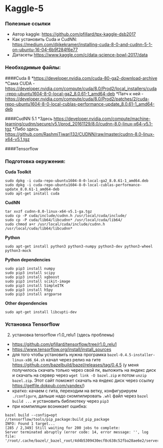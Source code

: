 # Kaggle-5

### Полезные ссылки
* Автор kaggle: https://github.com/pfillard/tpx-kaggle-dsb2017
* Как установить Cuda и CudNN: https://medium.com/@ikekramer/installing-cuda-8-0-and-cudnn-5-1-on-ubuntu-16-04-6b9f284f6e77
* Датасеты https://www.kaggle.com/c/data-science-bowl-2017/data

### Необходимые файлы:

####Cuda 8
*https://developer.nvidia.com/cuda-80-ga2-download-archive
*Сама CUDA - https://developer.nvidia.com/compute/cuda/8.0/Prod2/local_installers/cuda-repo-ubuntu1604-8-0-local-ga2_8.0.61-1_amd64-deb
*Патч к ней - https://developer.nvidia.com/compute/cuda/8.0/Prod2/patches/2/cuda-repo-ubuntu1604-8-0-local-cublas-performance-update_8.0.61-1_amd64-deb

####CudNN 5.1
*Здесь https://developer.nvidia.com/compute/machine-learning/cudnn/secure/v5.1/prod_20161129/8.0/cudnn-8.0-linux-x64-v5.1-tgz
*Либо здесь https://github.com/RashmiTiwari132/CUDNN/raw/master/cudnn-8.0-linux-x64-v5.1.tgz

####Tensorflow


### Подготовка окружения:

**Cuda Toolkit**
```
sudo dpkg -i cuda-repo-ubuntu1604-8-0-local-ga2_8.0.61-1_amd64.deb
sudo dpkg -i cuda-repo-ubuntu1604-8-0-local-cublas-performance-update_8.0.61-1_amd64-deb
sudo apt-get install cuda
```

**CudNN**
```
tar xvzf cudnn-8.0-linux-x64-v5.1-ga.tgz
sudo cp -P cuda/include/cudnn.h /usr/local/cuda/include/
sudo cp -P cuda/lib64/libcudnn* /usr/local/cuda/lib64/
sudo chmod a+r /usr/local/cuda/include/cudnn.h /usr/local/cuda/lib64/libcudnn*
```

**Python**
```
sudo apt-get install python3 python3-numpy python3-dev python3-wheel python3-mock
```

**Python dependencies**
```
sudo pip3 install numpy
sudo pip3 install scipy
sudo pip3 install xgboost
sudo pip3 install scikit-image
sudo pip3 install SimpleITK
sudo pip3 install h5py
sudo pip3 install argparse
```

**Other dependencies**
```
sudo apt-get install libcupti-dev
```

### Установка Tensorflow













2. установка tensorflow r1.0_relu1 (здесь проблемы)
  - https://github.com/pfillard/tensorflow/tree/r1.0_relu1
  - https://www.tensorflow.org/install/install_sources
  - для того чтобы установить нужна програмка `bazel-0.4.5-installer-linux-x86_64.sh` качал через релиз на гите https://github.com/bazelbuild/bazel/releases/tag/0.4.5 (у меня получилось скачать только через свой пк, выложить на яндекс диск и скачать на сервер через `wget link -O bazel.zip` и потом `unzip bazel.zip`. Этот сайт поможет скачать на яндекс диск через ссылкy https://getfile.dokpub.com/yandex/)
  - кратко: качаем с гита, переходим на ветку, конфигурируем `./configure`, дальше надо скомпилировать `.whl` файл через `bazel build ...` и установить библиотеку через `pip3 `
  - при компиляции возникает ошибка: 
  ```
bazel build --config=opt //tensorflow/tools/pip_package:build_pip_package
INFO: Found 1 target...
[285 / 2,349] Still waiting for 200 jobs to complete:
Server terminated abruptly (error code: 14, error message: '', log file: '/root/.cache/bazel/_bazel_root/4d4b5309430ecf8c638c52fba28ae6e2/server/jvm.out')
  ```
